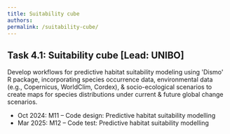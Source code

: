 ```yaml
---
title: Suitability cube
authors:
permalink: /suitability-cube/
---
```


## Task 4.1: Suitability cube [Lead: UNIBO]

Develop workflows for predictive habitat suitability modeling using 'Dismo' R package, incorporating species occurrence data, environmental data (e.g., Copernicus, WorldClim, Cordex), & socio-ecological scenarios to create maps for species distributions under current & future global change scenarios.

- Oct 2024: M11 – Code design: Predictive habitat suitability modelling
- Mar 2025: M12 – Code test: Predictive habitat suitability modelling
